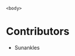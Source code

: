 <!DOCTYPE html>
<html lang="en">

    <body>
  <h1> Contributors </h1>
<ul>
 
  <li>Sunankles </li>
</ul>
      </body>
</html>
